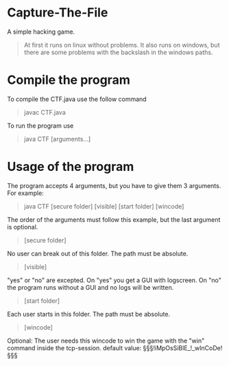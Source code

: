 # Capture-The-File
A simple hacking game.

> At first it runs on linux without problems. It also runs on windows, but there are some problems with the backslash in the windows paths.

# Compile the program

To compile the CTF.java use the follow command

> javac CTF.java

To run the program use

> java CTF [arguments...]

# Usage of the program

The program accepts 4 arguments, but you have to give them 3 arguments. For example:

> java CTF [secure folder] [visible] [start folder] [wincode]

The order of the arguments must follow this example, but the last argument is optional.

> [secure folder]

No user can break out of this folder. The path must be absolute.
  
> [visible]

"yes" or "no" are excepted. On "yes" you get a GUI with logscreen. On "no" the program runs without a GUI and no logs will be written.

> [start folder]

Each user starts in this folder. The path must be absolute.
  
> [wincode]

Optional: The user needs this wincode to win the game with the "win" command inside the tcp-session. default value: §§§!iMpOsSiBlE_!_wInCoDe!§§§
